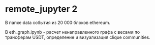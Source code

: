 # remote_jupyter 2

В папке data события из 20 000 блоков ethereum.

В eth_graph.ipynb - расчет ненаправленного графа с весами по трансферам USDT, 
определение и визуализация clique communities.

